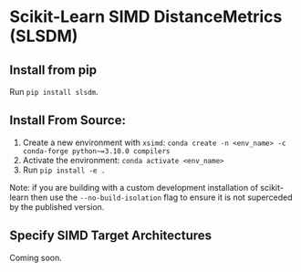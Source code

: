 # Scikit-Learn SIMD DistanceMetrics (SLSDM)

## Install from pip
Run `pip install slsdm`.
## Install From Source:

1. Create a new environment with `xsimd`: `conda create -n <env_name> -c conda-forge python~=3.10.0 compilers`
2. Activate the environment: `conda activate <env_name>`
3. Run `pip install -e .`

Note: if you are building with a custom development installation of scikit-learn then use the `--no-build-isolation`
flag to ensure it is not superceded by the published version.

## Specify SIMD Target Architectures

Coming soon.
